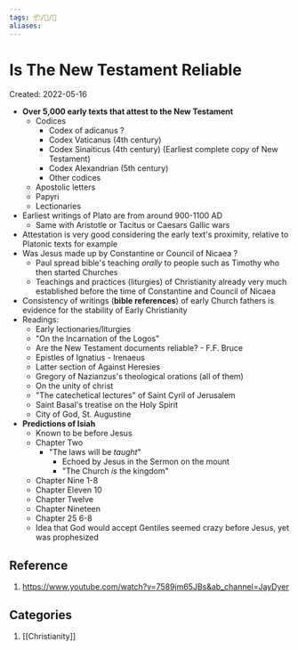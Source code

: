```yaml
---
tags: 📦/📝/🎥
aliases:
---
```



# Is The New Testament Reliable
Created: 2022-05-16

- **Over 5,000 early texts that attest to the New Testament**
	- Codices
		- Codex of adicanus ?
		- Codex Vaticanus (4th century)
		- Codex Sinaiticus (4th century) (Earliest complete copy of New Testament)
		- Codex Alexandrian (5th century)
		- Other codices
	- Apostolic letters
	- Papyri
	- Lectionaries
- Earliest writings of Plato are from around 900-1100 AD
	- Same with Aristotle or Tacitus or Caesars Gallic wars
- Attestation is very good considering the early text's proximity, relative to Platonic texts for example
- Was Jesus made up by Constantine or Council of Nicaea ?
	-  Paul spread bible's teaching *orally* to people such as Timothy who then started Churches
	- Teachings and practices (liturgies) of Christianity already very much established before the time of Constantine and Council of Nicaea
- Consistency of writings (**bible references**) of early Church fathers is evidence for the stability of Early Christianity
- Readings:
	- Early lectionaries/liturgies
	- "On the Incarnation of the Logos"
	- Are the New Testament documents reliable? - F.F. Bruce
	- Epistles of Ignatius - Irenaeus
	- Latter section of Against Heresies
	- Gregory of Nazianzus's theological orations (all of them)
	- On the unity of christ
	- "The catechetical lectures" of Saint Cyril of Jerusalem
	- Saint Basal's treatise on the Holy Spirit
	- City of God, St. Augustine
- **Predictions of Isiah**
	- Known to be before Jesus
	- Chapter Two
		- "The laws will be *taught*"
			- Echoed by Jesus in the Sermon on the mount
			- "The Church *is* the kingdom"
	- Chapter Nine 1-8
	- Chapter Eleven 10
	- Chapter Twelve
	- Chapter Nineteen
	- Chapter 25 6-8
	- Idea that God would accept Gentiles seemed crazy before Jesus, yet was prophesized
## Reference
1. https://www.youtube.com/watch?v=7589jm65JBs&ab_channel=JayDyer

## Categories
1. [[Christianity]]
